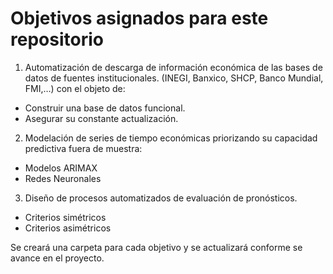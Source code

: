 # Objetivos asignados para este repositorio

1. Automatización de descarga de información económica de las bases de datos de fuentes institucionales. (INEGI, Banxico, SHCP, Banco Mundial, FMI,…) con el objeto de:
 - Construir una base de datos funcional.
 - Asegurar su constante actualización.

2. Modelación de series de tiempo económicas priorizando su capacidad predictiva fuera de muestra:
 - Modelos ARIMAX
 - Redes Neuronales

3. Diseño de procesos automatizados de evaluación de pronósticos.
 - Criterios simétricos
 - Criterios asimétricos

Se creará una carpeta para cada objetivo y se actualizará conforme se avance en el proyecto.
